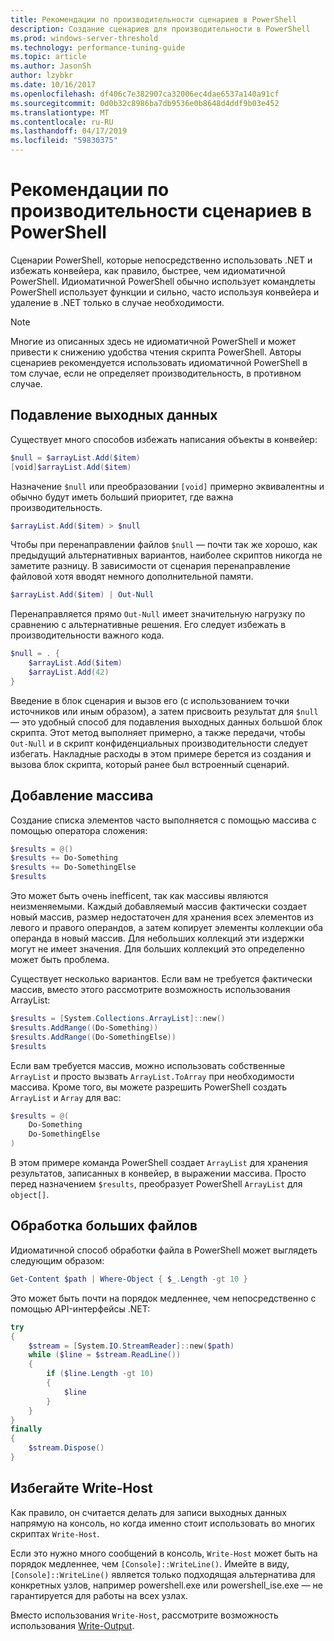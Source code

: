 ```yaml
---
title: Рекомендации по производительности сценариев в PowerShell
description: Создание сценариев для производительности в PowerShell
ms.prod: windows-server-threshold
ms.technology: performance-tuning-guide
ms.topic: article
ms.author: JasonSh
author: lzybkr
ms.date: 10/16/2017
ms.openlocfilehash: df406c7e382907ca32006ec4dae6537a140a91cf
ms.sourcegitcommit: 0d0b32c8986ba7db9536e0b8648d4ddf9b03e452
ms.translationtype: MT
ms.contentlocale: ru-RU
ms.lasthandoff: 04/17/2019
ms.locfileid: "59830375"
---
```

# <a name="powershell-scripting-performance-considerations"></a>Рекомендации по производительности сценариев в PowerShell

Сценарии PowerShell, которые непосредственно использовать .NET и избежать конвейера, как правило, быстрее, чем идиоматичной PowerShell. Идиоматичной PowerShell обычно использует командлеты PowerShell использует функции и сильно, часто используя конвейера и удаление в .NET только в случае необходимости.

>[!Note] 
> Многие из описанных здесь не идиоматичной PowerShell и может привести к снижению удобства чтения скрипта PowerShell. Авторы сценариев рекомендуется использовать идиоматичной PowerShell в том случае, если не определяет производительность, в противном случае.

## <a name="suppressing-output"></a>Подавление выходных данных

Существует много способов избежать написания объекты в конвейер:

```PowerShell
$null = $arrayList.Add($item)
[void]$arrayList.Add($item)
```

Назначение `$null` или преобразовании `[void]` примерно эквивалентны и обычно будут иметь больший приоритет, где важна производительность.

```PowerShell
$arrayList.Add($item) > $null
```

Чтобы при перенаправлении файлов `$null` — почти так же хорошо, как предыдущий альтернативных вариантов, наиболее скриптов никогда не заметите разницу.
В зависимости от сценария перенаправление файловой хотя вводят немного дополнительной памяти.

```PowerShell
$arrayList.Add($item) | Out-Null
```

Перенаправляется прямо `Out-Null` имеет значительную нагрузку по сравнению с альтернативные решения.
Его следует избежать в производительности важного кода.

```PowerShell
$null = . {
    $arrayList.Add($item)
    $arrayList.Add(42)
}
```

Введение в блок сценария и вызов его (с использованием точки источников или иным образом), а затем присвоить результат для `$null` — это удобный способ для подавления выходных данных большой блок скрипта.
Этот метод выполняет примерно, а также передачи, чтобы `Out-Null` и в скрипт конфиденциальных производительности следует избегать.
Накладные расходы в этом примере берется из создания и вызова блок скрипта, который ранее был встроенный сценарий.


## <a name="array-addition"></a>Добавление массива

Создание списка элементов часто выполняется с помощью массива с помощью оператора сложения:

```PowerShell
$results = @()
$results += Do-Something
$results += Do-SomethingElse
$results
```

Это может быть очень inefficent, так как массивы являются неизменяемыми.
Каждый добавляемый массив фактически создает новый массив, размер недостаточен для хранения всех элементов из левого и правого операндов, а затем копирует элементы коллекции оба операнда в новый массив.
Для небольших коллекций эти издержки могут не имеет значения.
Для больших коллекций это определенно может быть проблема.

Существует несколько вариантов.
Если вам не требуется фактически массив, вместо этого рассмотрите возможность использования ArrayList:

```PowerShell
$results = [System.Collections.ArrayList]::new()
$results.AddRange((Do-Something))
$results.AddRange((Do-SomethingElse))
$results
```

Если вам требуется массив, можно использовать собственные `ArrayList` и просто вызвать `ArrayList.ToArray` при необходимости массива.
Кроме того, вы можете разрешить PowerShell создать `ArrayList` и `Array` для вас:

```PowerShell
$results = @(
    Do-Something
    Do-SomethingElse
)
```

В этом примере команда PowerShell создает `ArrayList` для хранения результатов, записанных в конвейер, в выражении массива.
Просто перед назначением `$results`, преобразует PowerShell `ArrayList` для `object[]`.

## <a name="processing-large-files"></a>Обработка больших файлов

Идиоматичной способ обработки файла в PowerShell может выглядеть следующим образом:

```PowerShell
Get-Content $path | Where-Object { $_.Length -gt 10 }
```

Это может быть почти на порядок медленнее, чем непосредственно с помощью API-интерфейсы .NET:

```PowerShell
try
{
    $stream = [System.IO.StreamReader]::new($path)
    while ($line = $stream.ReadLine())
    {
        if ($line.Length -gt 10)
        {
            $line
        }
    }
}
finally
{
    $stream.Dispose()
}
```

## <a name="avoid-write-host"></a>Избегайте Write-Host

Как правило, он считается делать для записи выходных данных напрямую на консоль, но когда именно стоит использовать во многих скриптах `Write-Host`.

Если это нужно много сообщений в консоль, `Write-Host` может быть на порядок медленнее, чем `[Console]::WriteLine()`. Имейте в виду, `[Console]::WriteLine()` является только подходящая альтернатива для конкретных узлов, например powershell.exe или powershell_ise.exe — не гарантируется для работы на всех узлах.

Вместо использования `Write-Host`, рассмотрите возможность использования [Write-Output](/powershell/module/Microsoft.PowerShell.Utility/Write-Output?view=powershell-5.1).

